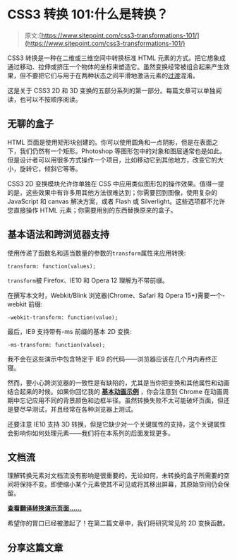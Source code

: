 # CSS3 转换 101:什么是转换？

> 原文:[https://www.sitepoint.com/css3-transformations-101/](https://www.sitepoint.com/css3-transformations-101/)

CSS3 转换是一种在二维或三维空间中转换标准 HTML 元素的方式。把它想象成通过移动、拉伸或挤压一个物体的坐标来塑造它。虽然变换经常被组合起来产生效果，但不要把它们与用于在两种状态之间平滑地激活元素的[过渡](/css3-transitions-101/)混淆。

这是关于 CSS3 2D 和 3D 变换的五部分系列的第一部分。每篇文章可以单独阅读，也可以不按顺序阅读。

## 无聊的盒子

HTML 页面是使用矩形块创建的。你可以使用圆角和一点阴影，但是在表面之下，我们仍然有一个矩形。Photoshop 等图形包中的对象和图层通常也是如此。但是设计者可以用很多方式操作一个项目，比如移动它到其他地方，改变它的大小，旋转它，倾斜它等等。

CSS3 2D 变换模块允许你单独在 CSS 中应用类似图形包的操作效果。值得一提的是，这些效果中有许多用其他方法很难达到；你需要回到图像，使用复杂的 JavaScript 和 canvas 解决方案，或者 Flash 或 Silverlight。这些选项都不允许您直接操作 HTML 元素；你需要用别的东西替换原来的盒子。

## 基本语法和跨浏览器支持

使用传递了函数名和适当数量的参数的`transform`属性来应用转换:

```
transform: function(values);
```

`transform`被 Firefox、IE10 和 Opera 12 理解为不带前缀。

在撰写本文时，Webkit/Blink 浏览器(Chrome、Safari 和 Opera 15+)需要一个-webkit 前缀:

```
-webkit-transform: function(value);
```

最后，IE9 支持带有-ms 前缀的基本 2D 变换:

```
-ms-transform: function(value);
```

我不会在这些演示中包含特定于 IE9 的代码——浏览器应该在几个月内寿终正寝。

然而，要小心跨浏览器的一致性是有缺陷的，尤其是当你把变换和其他属性和动画结合起来的时候。如果你回忆我的 [**基本动画示例**](https://blogs.sitepointstatic.com/examples/tech/css3-animations/css3demo.html) ，你会注意到 Chrome 在动画周期中忘记应用不同的背景颜色和边框半径。虽然转换失败不太可能破坏页面，但还是要尽早测试，并且经常在各种浏览器上测试。

还要注意 IE10 支持 3D 转换，但是它缺少对一个关键属性的支持，这个关键属性会影响你如何处理元素——我们将在本系列的后面发现更多。

## 文档流

理解转换元素对文档流没有影响是很重要的。无论如何，未转换的盒子所需要的空间将保持不变。即使缩小某个元素使其不可见或将其移出屏幕，其原始空间仍会保留。

[**查看翻译转换演示页面……**](https://blogs.sitepointstatic.com/examples/tech/css3-transformations/translate.html)

希望你的胃口已经被激起了！在第二篇文章中，我们将研究常见的 2D 变换函数。

## 分享这篇文章